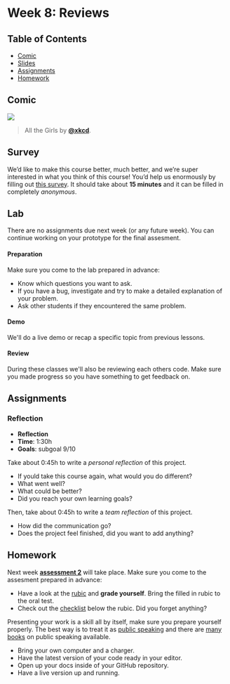 <!--lint disable no-html-->

# Week 8: Reviews

## Table of Contents

*   [Comic](#comic)
*   [Slides](#slides)
*   [Assignments](#assignments)
*   [Homework](#homework)

## Comic

[![][comic-cover]][comic-link]

> All the Girls by [**@xkcd**][comic-author].

## Survey
We’d like to make this course better, much better, and we’re super interested in what you think of this course! You’d help us enormously by filling out [this survey](https://forms.gle/yHUHBRA1DmNcdfjKA). It should take about **15 minutes** and it can be filled in completely _anonymous_.

## Lab

There are no assignments due next week (or any future week). You can continue working on your prototype for the final assesment.

#### Preparation

Make sure you come to the lab prepared in advance:

* Know which questions you want to ask.
* If you have a bug, investigate and try to make a detailed explanation of your problem.
* Ask other students if they encountered the same problem.

#### Demo

We'll do a live demo or recap a specific topic from previous lessons.

#### Review

During these classes we'll also be reviewing each others code. Make sure you made progress so you have something to get feedback on.

## Assignments

### Reflection

*   **Reflection**
*   **Time**: 1:30h
*   **Goals**: subgoal 9/10

Take about 0:45h to write a _personal reflection_ of this project. 
* If yould take this course again, what would you do different?
* What went well?
* What could be better?
* Did you reach your own learning goals?

Then, take about 0:45h to write a _team reflection_ of this project. 
* How did the communication go?
* Does the project feel finished, did you want to add anything?


## Homework

Next week [**assessment 2**](/assessments/a2.md) will take place. Make sure you come to the assesment prepared in advance:
* Have a look at the [rubic](/grading.md) and **grade yourself**. Bring the filled in rubic to the oral test.
* Check out the [checklist](/grading.md) below the rubic. Did you forget anything?

Presenting your work is a skill all by itself, make sure you prepare yourself properly. The best way is to treat it as [public speaking](https://abookapart.com/products/demystifying-public-speaking) and there are [many books](https://be.noti.st/2018/recommended-books-for-public-speakers) on public speaking available.
* Bring your own computer and a charger.
* Have the latest version of your code ready in your editor.
* Open up your docs inside of your GitHub repository.
* Have a live version up and running.


[bugs]: readme.md#bugs

[comic-cover]: https://imgs.xkcd.com/comics/all_the_girls.png

[comic-link]: https://xkcd.com/770/

[comic-author]: https://xkcd.com

[refresh]: readme.md#resources-to-refresh-your-memory

[moodle-be]: https://moodle.cmd.hva.nl/course/view.php?id=431
